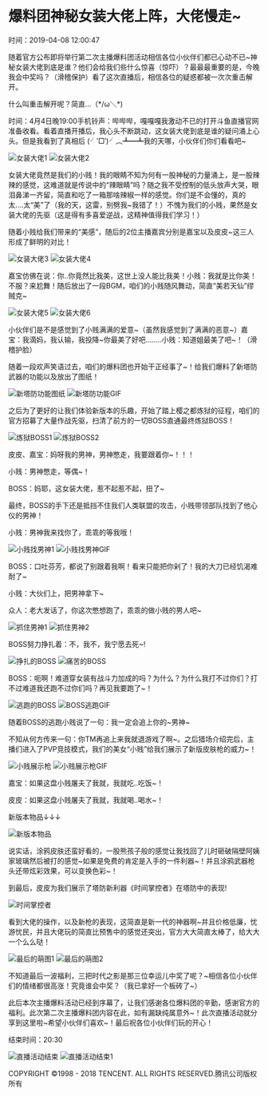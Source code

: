 # 爆料团神秘女装大佬上阵，大佬慢走~

时间：2019-04-08 12:00:47

随着官方公布即将举行第二次主播爆料团活动相信各位小伙伴们都已心动不已~神秘女装大佬到底是谁？他们会给我们些什么惊喜（惊吓）？最最最重要的是，今晚我会中奖吗？（滑稽保护）看了这次直播后，相信各位的疑惑都被一次次重击解开。

什么叫重击解开呢？简直...（\*/ω＼\*)

时间：4月4日晚19:00手机铃声：哔哔哔，嘎嘎嘎我激动不已的打开斗鱼直播官网准备收看。看着直播开播后，我心头不断跳动，这女装大佬到底是谁的疑问涌上心头。但是我看到了真相后 (╯‵□′)╯︵┻━┻我的天哪，小伙伴们你们看看吧~

![女装大佬1](http://shp.qpic.cn/wanjiashequ_pic/discuzh1z11554385975/f30d3f957a9a398b930c2bb5ac5e95a8/0.jpg)
![女装大佬2](http://shp.qpic.cn/wanjiashequ_pic/discuzh1z11554390187/402df144735d7ef9d77ebc4689c56b4d/0.jpg)

女装大佬竟然是我们的小贱！我的眼睛不知为何有一股神秘的力量涌上，是一股辣辣的感觉，这难道就是传说中的“辣眼睛”吗？随之我不受控制的低头放声大哭，眼泪鼻涕一齐留，简直和吃了一箱那啥辣椒一样的感觉。你们是不会懂的，真的太....太“美”了（我的天，这雷，别劈我~我错了！）不愧为我们的小贱，果然是女装大佬的先驱（这是得有多喜爱逆战，这精神值得我们学习！）

随着小贱给我们带来的“美感”，随后的2位主播嘉宾分别是嘉宝以及皮皮~这三人形成了鲜明的对比！

![女装大佬3](http://shp.qpic.cn/wanjiashequ_pic/discuzh1z11554386206/915ced24cc70fce6ade8a9b946e93358/0.jpg)
![女装大佬4](http://shp.qpic.cn/wanjiashequ_pic/discuzh1z11554390180/416bde470a4d9dd3d39a3987ff13e749/0.jpg)

嘉宝仿佛在说：你..你竟然比我美，这世上没人能比我美！小贱：我就是比你美！不服？来尬舞！随后放出了一段BGM，咱们的小贱随风舞动，简直“美若天仙”缪贼克~

![女装大佬5](http://shp.qpic.cn/wanjiashequ_pic/discuzh1z11554387370/ef9cfa27274be3356d57b992ebe8e064/0.jpg)
![女装大佬6](http://shp.qpic.cn/wanjiashequ_pic/discuzh1z11554390184/70de7725c80a150a556338c3b3b175f2/0.jpg)

小伙伴们是不是感觉到了小贱满满的爱意~（虽然我感觉到了满满的恶意~）嘉宝：我滴妈，我认输，我投降~你最美了好吧........小贱：知道姐最美了吧~！（滑稽护脸）

随着一段欢声笑语过去，咱们的爆料团也开始干正经事了~！给我们爆料了新塔防武器的功能以及放出了图纸！

![新塔防功能图纸](http://shp.qpic.cn/wanjiashequ_pic/discuzh1z11554387548/feb06a4c80f1379addad57962f58fdac/0.jpg)
![新塔防功能GIF](http://shp.qpic.cn/wanjiashequ_pic/discuzh1z11554390283/4aa6939017e4cc2fe798f5683fd9c4c0/0.gif)

之后为了更好的让我们体验新版本的乐趣，开始了踏上樱之都炼狱的征程，咱们的官方招募了大量作战先驱，扫清了前方的一切BOSS直通最终炼狱BOSS！

![炼狱BOSS1](http://shp.qpic.cn/wanjiashequ_pic/discuzh1z11554388586/34f2b315821055fdd110e7e6ab0a20cc/0.jpg)
![炼狱BOSS2](http://shp.qpic.cn/wanjiashequ_pic/discuzh1z11554390285/6097032e38d742b63b33817b0f847200/0.gif)

皮皮、嘉宝：妈呀我的男神，男神憋走，我要跟着你~！！！

小贱：男神憋走，等偶~！

BOSS：妈耶，这女装大佬，惹不起惹不起，扭了~

最终，BOSS的手下还是抵挡不住我们人类联盟的攻击，小贱带领部队找到了他心仪的男神！

小贱：男神我来找你了，乖乖的等我哦！

![小贱找男神1](http://shp.qpic.cn/wanjiashequ_pic/discuzh1z11554388731/68797e9a7ed1b6abd7293cc235e6c0e8/0.jpg)
![小贱找男神GIF](http://shp.qpic.cn/wanjiashequ_pic/discuzh1z11554390288/216ecb113788a81b9241cf65c30b391d/0.gif)

BOSS：口吐芬芳，都说了别跟着我啊！看来只能把你剁了！我的大刀已经饥渴难耐了~

小贱：大伙们上，把男神拿下~

众人：老大发话了，你这次憋想跑了，乖乖的做小贱的男人吧~

![抓住男神1](http://shp.qpic.cn/wanjiashequ_pic/discuzh1z11554388889/9a280867b6b1f13b3f8c4b0e8dd96ada/0.jpg)
![抓住男神2](http://shp.qpic.cn/wanjiashequ_pic/discuzh1z11554390348/765bdedce260b055a3360eaab781f733/0.jpg)

BOSS努力挣扎着：不，我不，我宁愿去死~!

![挣扎的BOSS](http://shp.qpic.cn/wanjiashequ_pic/discuzh1z11554388891/32b6f7bc844320cfebf4c9ec3e756cc0/0.jpg)
![痛苦的BOSS](http://shp.qpic.cn/wanjiashequ_pic/discuzh1z11554390354/0f6d30f64082fb3a34b55780368078ee/0.gif)

BOSS：呃啊！难道穿女装有战斗力加成的吗？为什么？为什么我打不过你们？打不过难道我还跑不过你们吗？再见我要跑了~！

![逃跑的BOSS](http://shp.qpic.cn/wanjiashequ_pic/discuzh1z11554389589/48201555557e9283618455c92813ec50/0.jpg)
![BOSS逃跑GIF](http://shp.qpic.cn/wanjiashequ_pic/discuzh1z11554390336/753928957cc643198a5b5fa5d5fb0518/0.gif)

随着BOSS的逃跑小贱说了一句：我一定会追上你的~男神~

不知从何方传来一句：你TM再追上来我就退游戏了啊~。之后猎场介绍完后，主播们进入了PVP竞技模式，我们的美女“小贱”给我们展示了新版皮肤枪的威力~！

![小贱展示枪](http://shp.qpic.cn/wanjiashequ_pic/discuzh1z11554467693/34fe4138245fd565aad7b1e65f01b004/0.png)
![小贱展示枪GIF](http://shp.qpic.cn/wanjiashequ_pic/discuzh1z11554390327/984fe1e18075fa9adbbd5c1993c947b9/0.gif)

嘉宝：如果这盘小贱屠夫了我就，我就吃..吃饭~！

皮皮：如果这盘小贱屠夫了我就，我就喝..喝水~！

新版本物品↓↓↓

![新版本物品](http://shp.qpic.cn/wanjiashequ_pic/discuzh1z11554467337/f5d261f4a80970e19c7d813bd34098cd/0.jpg)

说实话，涂鸦皮肤还蛮好看的，一股熊孩子般的感觉让我找回了儿时砸破隔壁阿姨家玻璃然后被打的感觉~如果是免费的肯定是入手的一件利器~！并且涂鸦武器枪头还带炫彩效果，可以变换色彩~！

到最后，皮皮为我们展示了塔防新利器《时间掌控者》在塔防中的表现!

![时间掌控者](http://shp.qpic.cn/wanjiashequ_pic/discuzh1z11554467976/c9c75762c6bc58f18229f111ae79b634/0.png)

看到大佬的操作，以及新枪的表现，这简直是新一代的神器啊~并且价格低廉，忧游忧民，并且大佬玩的简直比预售中的感觉还突出，官方大大简直太棒了，给大大一个么么哒！

![最后的萌图1](http://shp.qpic.cn/wanjiashequ_pic/discuzh1z11554468103/a10d82cf2b3b4bcbff9b3ce6f2421f2d/0.jpg)
![最后的萌图2](http://shp.qpic.cn/wanjiashequ_pic/discuzh1z11554468160/22213c1e293f2ade847ec23a7e0372bb/0.jpg)

不知道最后一波福利，三把时代之影是那三位幸运儿中奖了呢？~相信各位小伙伴们的情绪都很高涨！究竟谁会中奖？（我已拿好一个板砖了~）

此后本次主播爆料活动已经到序幕了，让我们感谢各位爆料团的辛勤，感谢官方的福利。此次第二次主播爆料团内容在此，如有漏缺纯属意外~！此次直播活动就分享到这里啦~希望小伙伴们喜欢~！最后祝各位小伙伴们玩的开心！

结束时间：20:30

![直播活动结束](http://shp.qpic.cn/wanjiashequ_pic/discuzh1z11554390110/03a7f02a5a103bb4410304286855342d/0.jpg)
![直播活动结束1](http://shp.qpic.cn/wanjiashequ_pic/discuzh1z11554390056/a528a60746592dcbf1b36a9451cc9dfb/0.jpg)

COPYRIGHT ©1998 - 2018 TENCENT. ALL RIGHTS RESERVED.腾讯公司版权所有
<!-- tcd_original_link https://nz.qq.com/webplat/info/news_version3/1421/28415/28421/28422/m17320/201904/802701.shtml -->
